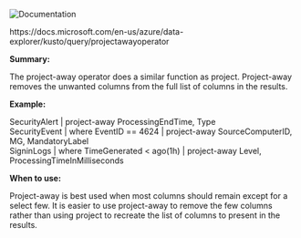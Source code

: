 ![Documentation](https://shields.io/badge/-Documentation-informational)
<p>
https://docs.microsoft.com/en-us/azure/data-explorer/kusto/query/projectawayoperator
</p>

 **Summary:**
<p>
The project-away operator does a similar function as project. Project-away removes the unwanted columns from the full list of columns in the results.
</p>

 **Example:**
<p>
SecurityAlert | project-away ProcessingEndTime, Type </br>
SecurityEvent | where EventID == 4624 | project-away SourceComputerID, MG, MandatoryLabel </br>
SigninLogs | where TimeGenerated < ago(1h) | project-away Level, ProcessingTimeInMilliseconds <br/>
</p>

 **When to use:**
<p>
Project-away is best used when most columns should remain except for a select few. It is easier to use project-away to remove the few columns rather than using project to recreate the list of columns to present in the results.
</p>
